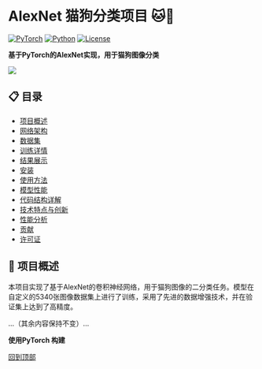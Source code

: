 # AlexNet 猫狗分类项目 🐱🐶

[![PyTorch](https://img.shields.io/badge/PyTorch-%23EE4C2C.svg?style=for-the-badge&logo=PyTorch&logoColor=white)](https://pytorch.org/)
[![Python](https://img.shields.io/badge/Python-3776AB?style=for-the-badge&logo=python&logoColor=white)](https://www.python.org/)
[![License](https://img.shields.io/github/license/sindresorhus/awesome?style=for-the-badge)](LICENSE)

**基于PyTorch的AlexNet实现，用于猫狗图像分类**

![](./readme_data/F43C41698E262BA5F11C8CB12D597FF7.png)

## 📋 目录
- [项目概述](#项目概述)
- [网络架构](#网络架构)
- [数据集](#数据集)
- [训练详情](#训练详情)
- [结果展示](#结果展示)
- [安装](#安装)
- [使用方法](#使用方法)
- [模型性能](#模型性能)
- [代码结构详解](#代码结构详解)
- [技术特点与创新](#技术特点与创新)
- [性能分析](#性能分析)
- [贡献](#贡献)
- [许可证](#许可证)

## 🧠 项目概述

本项目实现了基于AlexNet的卷积神经网络，用于猫狗图像的二分类任务。模型在自定义的5340张图像数据集上进行了训练，采用了先进的数据增强技术，并在验证集上达到了高精度。

...（其余内容保持不变）...

**使用PyTorch 构建**

[回到顶部](#alexnet-猫狗分类项目-)

